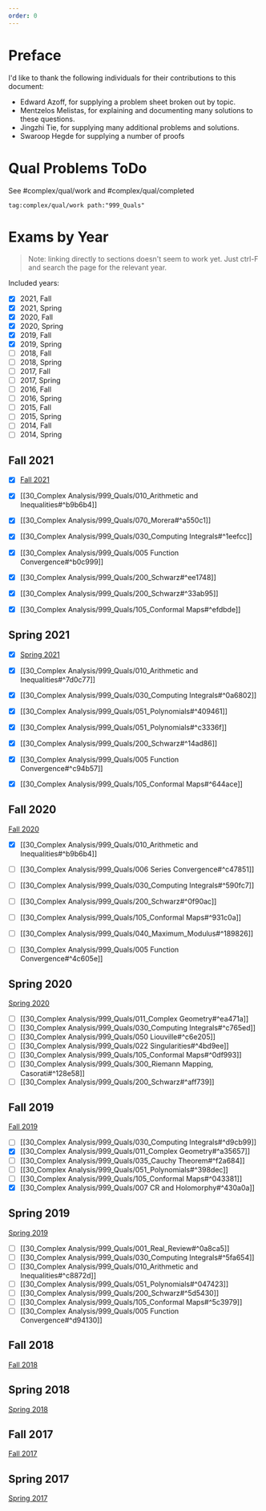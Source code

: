 ```yaml
---
order: 0
---
```


# Preface

I'd like to thank the following individuals for their contributions to this document:

- Edward Azoff, for supplying a problem sheet broken out by topic.
- Mentzelos Melistas, for explaining and documenting many solutions to these questions.
- Jingzhi Tie, for supplying many additional problems and solutions.
- Swaroop Hegde for supplying a number of proofs


# Qual Problems ToDo

See #complex/qual/work and #complex/qual/completed 

```query
tag:complex/qual/work path:"999_Quals"
```


# Exams by Year

> Note: linking directly to sections doesn't seem to work yet. Just ctrl-F and search the page for the relevant year.

Included years:

- [x] 2021, Fall
- [x] 2021, Spring
- [x] 2020, Fall
- [x] 2020, Spring
- [x] 2019, Fall
- [x] 2019, Spring
- [ ] 2018, Fall
- [ ] 2018, Spring
- [ ] 2017, Fall
- [ ] 2017, Spring
- [ ] 2016, Fall
- [ ] 2016, Spring
- [ ] 2015, Fall
- [ ] 2015, Spring
- [ ] 2014, Fall
- [ ] 2014, Spring

## Fall 2021

- [x] [Fall 2021](https://www.math.uga.edu/sites/default/files/inline-files/Complex_Qual_Fall2021.pdf)

- [x] [[30_Complex Analysis/999_Quals/010_Arithmetic and Inequalities#^b9b6b4]]
- [x] [[30_Complex Analysis/999_Quals/070_Morera#^a550c1]]
- [x] [[30_Complex Analysis/999_Quals/030_Computing Integrals#^1eefcc]]
- [x] [[30_Complex Analysis/999_Quals/005 Function Convergence#^b0c999]]
- [x] [[30_Complex Analysis/999_Quals/200_Schwarz#^ee1748]]
- [x] [[30_Complex Analysis/999_Quals/200_Schwarz#^33ab95]]
- [x] [[30_Complex Analysis/999_Quals/105_Conformal Maps#^efdbde]]

## Spring 2021

- [x] [Spring 2021](https://www.math.uga.edu/sites/default/files/inline-files/ComplexQual_Spring2020.pdf)

- [x] [[30_Complex Analysis/999_Quals/010_Arithmetic and Inequalities#^7d0c77]]
- [x] [[30_Complex Analysis/999_Quals/030_Computing Integrals#^0a6802]]
- [x] [[30_Complex Analysis/999_Quals/051_Polynomials#^409461]]
- [x] [[30_Complex Analysis/999_Quals/051_Polynomials#^c3336f]]
- [x] [[30_Complex Analysis/999_Quals/200_Schwarz#^14ad86]]
- [x] [[30_Complex Analysis/999_Quals/005 Function Convergence#^c94b57]]
- [x] [[30_Complex Analysis/999_Quals/105_Conformal Maps#^644ace]]

## Fall 2020

[Fall 2020](https://www.math.uga.edu/sites/default/files/inline-files/Complex_Qual_Fall2020.pdf)

- [x] [[30_Complex Analysis/999_Quals/010_Arithmetic and Inequalities#^b9b6b4]]
- [ ] [[30_Complex Analysis/999_Quals/006 Series Convergence#^c47851]]
- [ ] [[30_Complex Analysis/999_Quals/030_Computing Integrals#^590fc7]]
- [ ] [[30_Complex Analysis/999_Quals/200_Schwarz#^0f90ac]]
- [ ] [[30_Complex Analysis/999_Quals/105_Conformal Maps#^931c0a]]
- [ ] [[30_Complex Analysis/999_Quals/040_Maximum_Modulus#^189826]]
- [ ] [[30_Complex Analysis/999_Quals/005 Function Convergence#^4c605e]]


## Spring 2020

[Spring 2020](https://www.math.uga.edu/sites/default/files/inline-files/ComplexQual_Spring2020.pdf)

- [ ] [[30_Complex Analysis/999_Quals/011_Complex Geometry#^ea471a]]
- [ ] [[30_Complex Analysis/999_Quals/030_Computing Integrals#^c765ed]]
- [ ] [[30_Complex Analysis/999_Quals/050 Liouville#^c6e205]]
- [ ] [[30_Complex Analysis/999_Quals/022 Singularities#^4bd9ee]]
- [ ] [[30_Complex Analysis/999_Quals/105_Conformal Maps#^0df993]]
- [ ] [[30_Complex Analysis/999_Quals/300_Riemann Mapping, Casorati#^128e58]]
- [ ] [[30_Complex Analysis/999_Quals/200_Schwarz#^aff739]]

## Fall 2019

[Fall 2019](https://www.math.uga.edu/sites/default/files/ComplexQual_Fall2019.pdf)

- [ ] [[30_Complex Analysis/999_Quals/030_Computing Integrals#^d9cb99]]
- [x] [[30_Complex Analysis/999_Quals/011_Complex Geometry#^a35657]]
- [ ] [[30_Complex Analysis/999_Quals/035_Cauchy Theorem#^f2a684]]
- [ ] [[30_Complex Analysis/999_Quals/051_Polynomials#^398dec]]
- [ ] [[30_Complex Analysis/999_Quals/105_Conformal Maps#^043381]]
- [x] [[30_Complex Analysis/999_Quals/007 CR and Holomorphy#^430a0a]]

## Spring 2019

[Spring 2019](https://www.math.uga.edu/sites/default/files/ComplexQual_Sp19.pdf)

- [ ] [[30_Complex Analysis/999_Quals/001_Real_Review#^0a8ca5]]
- [ ] [[30_Complex Analysis/999_Quals/030_Computing Integrals#^5fa654]]
- [ ] [[30_Complex Analysis/999_Quals/010_Arithmetic and Inequalities#^c8872d]]
- [ ] [[30_Complex Analysis/999_Quals/051_Polynomials#^047423]]
- [ ] [[30_Complex Analysis/999_Quals/200_Schwarz#^5d5430]]
- [ ] [[30_Complex Analysis/999_Quals/105_Conformal Maps#^5c3979]]
- [ ] [[30_Complex Analysis/999_Quals/005 Function Convergence#^d94130]]

## Fall 2018

[Fall 2018](https://www.math.uga.edu/sites/default/files/inline-files/Complex%20Fall%202018pdf.pdf)

## Spring 2018

[Spring 2018](https://www.math.uga.edu/sites/default/files/inline-files/ComplexQual_Spring18.pdf)

## Fall 2017

[Fall 2017](https://www.math.uga.edu/sites/default/files/ComplexAnaQual2017.pdf)

## Spring 2017

[Spring 2017](https://www.math.uga.edu/sites/default/files/ComplexAnalysis_Spring2017.pdf)


